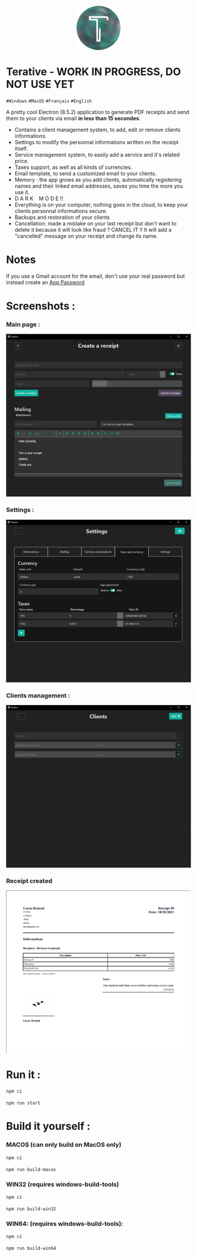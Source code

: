 <p align="center"><img src="https://github.com/intradeus/terative/blob/master/assets/logo.png?raw=true" width="120" height="120">

# **Terative - WORK IN PROGRESS, DO NOT USE YET**


``#Windows`` ``#MacOS`` ``#Français`` ``#English``

A pretty cool Electron (8.5.2) application to generate PDF receipts and send them to your clients via email **in less than 15 secondes**.
- Contains a client management system, to add, edit or remove clients informations.
- Settings to modify the personnal informations written on the receipt itself.
- Service management system, to easily add a service and it's related price.
- Taxes support, as well as all kinds of currencies.
- Email template, to send a customized email to your clients.
- Memory : the app grows as you add clients, automatically registering names and their linked email addresses, saves you time the more you use it.
- D A R K  &nbsp;&nbsp;  M O D E !!
- Everything is on your computer, nothing goes in the cloud, to keep your clients personnal informations secure.
- Backups and restoration of your clients
- Cancellation: made a mistake on your last receipt but don't want to delete it because it will look like fraud ? CANCEL IT !! It will add a "cancelled" message on your receipt and change its name.

        
# Notes
If you use a Gmail account for the email, don't use your real password but instead create an [App Password](https://myaccount.google.com/apppasswords)

# Screenshots :
### Main page : 
![Main page](https://github.com/intradeus/terative/blob/master/assets/sc1.png?raw=true)

### Settings :
![Settings example](https://github.com/intradeus/terative/blob/master/assets/sc2.png?raw=true)

### Clients management : 
![Clients management ](https://github.com/intradeus/terative/blob/master/assets/sc3.png?raw=true)

### Receipt created
![Receipt example](https://github.com/intradeus/terative/blob/master/assets/sc4.png?raw=true)


# Run it :

```
npm ci 

npm run start
```


# Build it yourself : 
### MACOS (can only build on MacOS only)
```
npm ci
        
npm run build-macos
```
                
### WIN32 (requires windows-build-tools)
```
npm ci
        
npm run build-win32
```
### WIN64: (requires windows-build-tools):
```
npm ci
        
npm run build-win64
```
